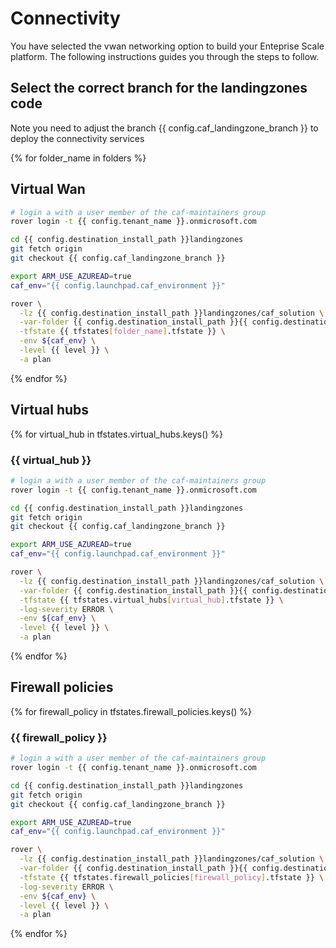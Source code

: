 
# Connectivity
You have selected the vwan networking option to build your Enteprise Scale platform. The following instructions guides you through the steps to follow.

## Select the correct branch for the landingzones code

Note you need to adjust the branch {{ config.caf_landingzone_branch }} to deploy the connectivity services

{% for folder_name in folders %}
## Virtual Wan

```bash
# login a with a user member of the caf-maintainers group
rover login -t {{ config.tenant_name }}.onmicrosoft.com

cd {{ config.destination_install_path }}landingzones
git fetch origin
git checkout {{ config.caf_landingzone_branch }}

export ARM_USE_AZUREAD=true
caf_env="{{ config.launchpad.caf_environment }}"

rover \
  -lz {{ config.destination_install_path }}landingzones/caf_solution \
  -var-folder {{ config.destination_install_path }}{{ config.destination_relative_base_path }}/{{ level }}/{{ base_folder }}/{{ folder_name }} \
  -tfstate {{ tfstates[folder_name].tfstate }} \
  -env ${caf_env} \
  -level {{ level }} \
  -a plan

```
{% endfor %}

## Virtual hubs

{% for virtual_hub in tfstates.virtual_hubs.keys() %}
### {{ virtual_hub }}

```bash
# login a with a user member of the caf-maintainers group
rover login -t {{ config.tenant_name }}.onmicrosoft.com

cd {{ config.destination_install_path }}landingzones
git fetch origin
git checkout {{ config.caf_landingzone_branch }}

export ARM_USE_AZUREAD=true
caf_env="{{ config.launchpad.caf_environment }}"

rover \
  -lz {{ config.destination_install_path }}landingzones/caf_solution \
  -var-folder {{ config.destination_install_path }}{{ config.destination_relative_base_path }}/{{ level }}/{{ base_folder }}/virtual_hubs/{{ virtual_hub }} \
  -tfstate {{ tfstates.virtual_hubs[virtual_hub].tfstate }} \
  -log-severity ERROR \
  -env ${caf_env} \
  -level {{ level }} \
  -a plan


```
{% endfor %}

## Firewall policies

{% for firewall_policy in tfstates.firewall_policies.keys() %}
### {{ firewall_policy }}

```bash
# login a with a user member of the caf-maintainers group
rover login -t {{ config.tenant_name }}.onmicrosoft.com

cd {{ config.destination_install_path }}landingzones
git fetch origin
git checkout {{ config.caf_landingzone_branch }}

export ARM_USE_AZUREAD=true
caf_env="{{ config.launchpad.caf_environment }}"

rover \
  -lz {{ config.destination_install_path }}landingzones/caf_solution \
  -var-folder {{ config.destination_install_path }}{{ config.destination_relative_base_path }}/{{ level }}/{{ base_folder }}/firewall_policies/{{ firewall_policy }} \
  -tfstate {{ tfstates.firewall_policies[firewall_policy].tfstate }} \
  -log-severity ERROR \
  -env ${caf_env} \
  -level {{ level }} \
  -a plan


```
{% endfor %}
